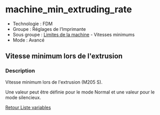 # machine_min_extruding_rate

* Technologie : FDM
* Groupe : Réglages de l’Imprimante
* Sous groupe : [Limites de la machine](../printer_settings/printer_settings.md#limites-de-la-machine) - Vitesses minimums
* Mode : Avancé

## Vitesse minimum lors de l'extrusion

### Description

Vitesse minimum lors de l'extrusion (M205 S).

Une valeur peut être définie pour le mode Normal et une valeur pour le mode silencieux.

[Retour Liste variables](variable_list.md)